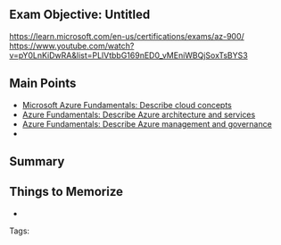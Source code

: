 ## Exam Objective: Untitled
https://learn.microsoft.com/en-us/certifications/exams/az-900/
https://www.youtube.com/watch?v=pY0LnKiDwRA&list=PLlVtbbG169nED0_vMEniWBQjSoxTsBYS3

## Main Points
- [Microsoft Azure Fundamentals: Describe cloud concepts](https://learn.microsoft.com/en-us/training/paths/microsoft-azure-fundamentals-describe-cloud-concepts/)
- [Azure Fundamentals: Describe Azure architecture and services](https://learn.microsoft.com/en-us/training/paths/azure-fundamentals-describe-azure-architecture-services/)
- [Azure Fundamentals: Describe Azure management and governance](https://learn.microsoft.com/en-us/training/paths/describe-azure-management-governance/)
- 

## Summary


## Things to Memorize
- 

Tags:
